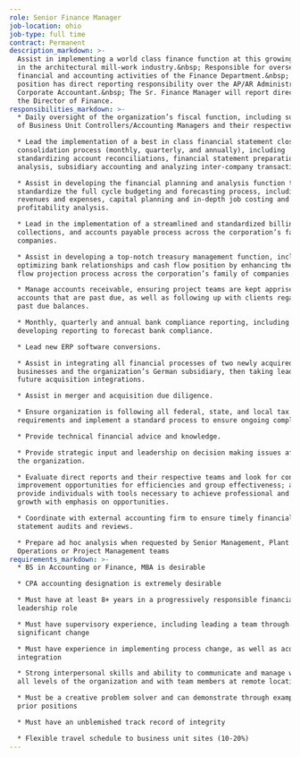 ```yaml
---
role: Senior Finance Manager
job-location: ohio
job-type: full time
contract: Permanent
description_markdown: >-
  Assist in implementing a world class finance function at this growing leader
  in the architectural mill-work industry.&nbsp; Responsible for overseeing all
  financial and accounting activities of the Finance Department.&nbsp; This
  position has direct reporting responsibility over the AP/AR Administrator and
  Corporate Accountant.&nbsp; The Sr. Finance Manager will report directly to
  the Director of Finance.
responsibilities_markdown: >-
  * Daily oversight of the organization’s fiscal function, including supervision
  of Business Unit Controllers/Accounting Managers and their respective teams.

  * Lead the implementation of a best in class financial statement close and
  consolidation process (monthly, quarterly, and annually), including
  standardizing account reconciliations, financial statement preparation and
  analysis, subsidiary accounting and analyzing inter-company transactions.

  * Assist in developing the financial planning and analysis function that will
  standardize the full cycle budgeting and forecasting process, including
  revenues and expenses, capital planning and in-depth job costing and
  profitability analysis.

  * Lead in the implementation of a streamlined and standardized billing,
  collections, and accounts payable process across the corporation’s family of
  companies.

  * Assist in developing a top-notch treasury management function, including
  optimizing bank relationships and cash flow position by enhancing the cash
  flow projection process across the corporation’s family of companies.

  * Manage accounts receivable, ensuring project teams are kept apprised of
  accounts that are past due, as well as following up with clients regarding
  past due balances.

  * Monthly, quarterly and annual bank compliance reporting, including
  developing reporting to forecast bank compliance.

  * Lead new ERP software conversions.

  * Assist in integrating all financial processes of two newly acquired
  businesses and the organization’s German subsidiary, then taking lead on any
  future acquisition integrations.

  * Assist in merger and acquisition due diligence.

  * Ensure organization is following all federal, state, and local tax
  requirements and implement a standard process to ensure ongoing compliance.

  * Provide technical financial advice and knowledge.

  * Provide strategic input and leadership on decision making issues affecting
  the organization.

  * Evaluate direct reports and their respective teams and look for continuous
  improvement opportunities for efficiencies and group effectiveness; as well as
  provide individuals with tools necessary to achieve professional and personal
  growth with emphasis on opportunities.

  * Coordinate with external accounting firm to ensure timely financial
  statement audits and reviews.

  * Prepare ad hoc analysis when requested by Senior Management, Plant
  Operations or Project Management teams
requirements_markdown: >-
  * BS in Accounting or Finance, MBA is desirable

  * CPA accounting designation is extremely desirable

  * Must have at least 8+ years in a progressively responsible financial
  leadership role

  * Must have supervisory experience, including leading a team through
  significant change

  * Must have experience in implementing process change, as well as acquisition
  integration

  * Strong interpersonal skills and ability to communicate and manage well to
  all levels of the organization and with team members at remote locations

  * Must be a creative problem solver and can demonstrate through examples in
  prior positions

  * Must have an unblemished track record of integrity

  * Flexible travel schedule to business unit sites (10-20%)
---
```

